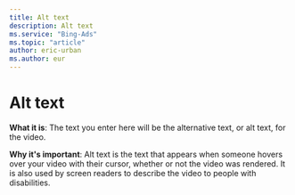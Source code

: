 ```yaml
---
title: Alt text
description: Alt text
ms.service: "Bing-Ads"
ms.topic: "article"
author: eric-urban
ms.author: eur
---
```


# Alt text

**What it is**:     The text you enter here will be the alternative text, or alt text, for the video.

**Why it's important**:     Alt text is the text that appears when someone hovers over your video with their cursor, whether or not the video was rendered. It is also used by screen readers to describe the video to people with disabilities.


